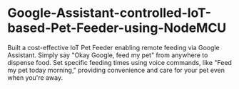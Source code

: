 # Google-Assistant-controlled-IoT-based-Pet-Feeder-using-NodeMCU
 Built a cost-effective IoT Pet Feeder enabling remote feeding via Google Assistant. Simply say "Okay Google, feed my pet" from anywhere to dispense food. Set specific feeding times using voice commands, like "Feed my pet today morning," providing convenience and care for your pet even when you're away.
